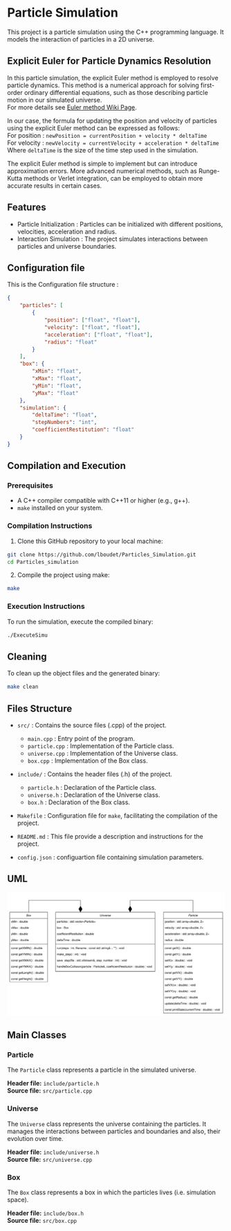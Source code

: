 # Particle Simulation

This project is a particle simulation using the C++ programming language. It models the interaction of particles in a 2D universe.


## Explicit Euler for Particle Dynamics Resolution

In this particle simulation, the explicit Euler method is employed to resolve particle dynamics. This method is a numerical approach for solving first-order ordinary differential equations, such as those describing particle motion in our simulated universe.\
For more details see [Euler method Wiki Page](https://en.wikipedia.org/wiki/Euler_method).

In our case, the formula for updating the position and velocity of particles using the explicit Euler method can be expressed as follows:\
For position : `newPosition = currentPosition + velocity * deltaTime`\
For velocity : `newVelocity = currentVelocity + acceleration * deltaTime`\
Where `deltaTime` is the size of the time step used in the simulation.

The explicit Euler method is simple to implement but can introduce approximation errors. More advanced numerical methods, such as Runge-Kutta methods or Verlet integration, can be employed to obtain more accurate results in certain cases.

## Features

- Particle Initialization : Particles can be initialized with different positions, velocities, acceleration and radius.
- Interaction Simulation : The project simulates interactions between particles and universe boundaries.

## Configuration file

This is the Configuration file structure :
```json
{
    "particles": [
        {
            "position": ["float", "float"],
            "velocity": ["float", "float"],
            "acceleration": ["float", "float"],
            "radius": "float"
        }
    ],
    "box": {
        "xMin": "float",
        "xMax": "float",
        "yMin": "float",
        "yMax": "float"
    },
    "simulation": {
        "deltaTime": "float",
        "stepNumbers": "int",
        "coefficientRestitution": "float"
    }
}
```

## Compilation and Execution

### Prerequisites

- A C++ compiler compatible with C++11 or higher (e.g., g++).
- `make` installed on your system.

### Compilation Instructions

1. Clone this GitHub repository to your local machine:
```bash
git clone https://github.com/lboudet/Particles_Simulation.git
cd Particles_simulation
```

2. Compile the project using make:
```bash
make
```

### Execution Instructions

To run the simulation, execute the compiled binary:
```bash
./ExecuteSimu
```

## Cleaning

To clean up the object files and the generated binary:
```bash
make clean
```

## Files Structure

- `src/` : Contains the source files (.cpp) of the project.
  - `main.cpp` : Entry point of the program.
  - `particle.cpp` : Implementation of the Particle class.
  - `universe.cpp` : Implementation of the Universe class.
  - `box.cpp` : Implementation of the Box class.

- `include/` : Contains the header files (.h) of the project.
  - `particle.h` : Declaration of the Particle class.
  - `universe.h` : Declaration of the Universe class.
  - `box.h` : Declaration of the Box class.

- `Makefile` : Configuration file for `make`, facilitating the compilation of the project.

- `README.md` : This file provide a description and instructions for the project.

- `config.json` : configuartion file containing simulation parameters.

## UML

![UML](UML.svg)

## Main Classes

### Particle

The `Particle` class represents a particle in the simulated universe.

**Header file:** `include/particle.h`  
**Source file:** `src/particle.cpp`

<!--
#### Attributes

- `std::array<double, 2> position;`
- `std::array<double, 2> velocity;`
- `std::array<double, 2> acceleration;`
- `double radius;`

#### Methods

- `double getX() const;`
- `double getY() const;`
- `void setX(double x);`
- `void setY(double y);`
- `double getVX() const;`
- `double getVY() const;`
- `void setVX(double vx);`
- `void setVY(double vy);`
- `double getRadius() const;`
- `void update(double deltaTime);`
- `void printState(double currentTime) const;`
-->

### Universe

The `Universe` class represents the universe containing the particles. It manages the interactions between particles and boundaries and also, their evolution over time.

**Header file:** `include/universe.h`  
**Source file:** `src/universe.cpp`

<!--
#### Attributes

- `std::vector<Particle> particles;`
- `Box box;`
- `double coefficientRestitution;`
- `double deltaTime;`

#### Methods

- `void run(int steps, const std::string& filename = "");`
- `void make_step(int i);`
- `void save_step(std::ofstream &file, int step_number);`
- `void handleBoxCollision(Particle &particle, double coefficientRestitution);`
-->

### Box

The `Box` class represents a box in which the particles lives (i.e. simulation space).

**Header file:** `include/box.h`  
**Source file:** `src/box.cpp`

<!--
#### Attributes

- `double xMin;`
- `double xMax;`
- `double yMin;`
- `double yMax;`

#### Methods

- `double getXMIN() const;`
- `double getYMIN() const;`
- `double getXMAX() const;`
- `double getYMAX() const;`
- `double getLength() const;`
- `double getHeight() const;`
-->
